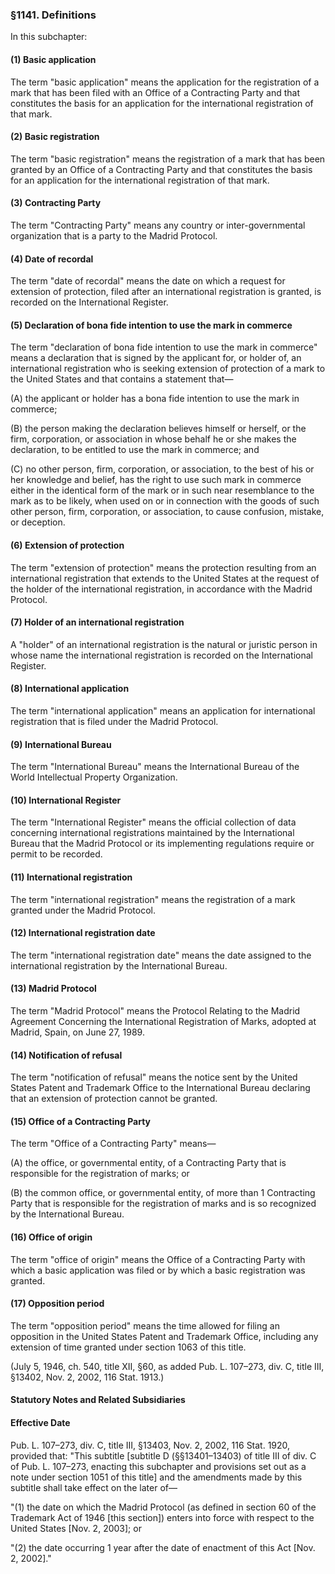 ### §1141. Definitions ###

In this subchapter:

#### (1) Basic application ####

The term "basic application" means the application for the registration of a mark that has been filed with an Office of a Contracting Party and that constitutes the basis for an application for the international registration of that mark.

#### (2) Basic registration ####

The term "basic registration" means the registration of a mark that has been granted by an Office of a Contracting Party and that constitutes the basis for an application for the international registration of that mark.

#### (3) Contracting Party ####

The term "Contracting Party" means any country or inter-governmental organization that is a party to the Madrid Protocol.

#### (4) Date of recordal ####

The term "date of recordal" means the date on which a request for extension of protection, filed after an international registration is granted, is recorded on the International Register.

#### (5) Declaration of bona fide intention to use the mark in commerce ####

The term "declaration of bona fide intention to use the mark in commerce" means a declaration that is signed by the applicant for, or holder of, an international registration who is seeking extension of protection of a mark to the United States and that contains a statement that—

(A) the applicant or holder has a bona fide intention to use the mark in commerce;

(B) the person making the declaration believes himself or herself, or the firm, corporation, or association in whose behalf he or she makes the declaration, to be entitled to use the mark in commerce; and

(C) no other person, firm, corporation, or association, to the best of his or her knowledge and belief, has the right to use such mark in commerce either in the identical form of the mark or in such near resemblance to the mark as to be likely, when used on or in connection with the goods of such other person, firm, corporation, or association, to cause confusion, mistake, or deception.

#### (6) Extension of protection ####

The term "extension of protection" means the protection resulting from an international registration that extends to the United States at the request of the holder of the international registration, in accordance with the Madrid Protocol.

#### (7) Holder of an international registration ####

A "holder" of an international registration is the natural or juristic person in whose name the international registration is recorded on the International Register.

#### (8) International application ####

The term "international application" means an application for international registration that is filed under the Madrid Protocol.

#### (9) International Bureau ####

The term "International Bureau" means the International Bureau of the World Intellectual Property Organization.

#### (10) International Register ####

The term "International Register" means the official collection of data concerning international registrations maintained by the International Bureau that the Madrid Protocol or its implementing regulations require or permit to be recorded.

#### (11) International registration ####

The term "international registration" means the registration of a mark granted under the Madrid Protocol.

#### (12) International registration date ####

The term "international registration date" means the date assigned to the international registration by the International Bureau.

#### (13) Madrid Protocol ####

The term "Madrid Protocol" means the Protocol Relating to the Madrid Agreement Concerning the International Registration of Marks, adopted at Madrid, Spain, on June 27, 1989.

#### (14) Notification of refusal ####

The term "notification of refusal" means the notice sent by the United States Patent and Trademark Office to the International Bureau declaring that an extension of protection cannot be granted.

#### (15) Office of a Contracting Party ####

The term "Office of a Contracting Party" means—

(A) the office, or governmental entity, of a Contracting Party that is responsible for the registration of marks; or

(B) the common office, or governmental entity, of more than 1 Contracting Party that is responsible for the registration of marks and is so recognized by the International Bureau.

#### (16) Office of origin ####

The term "office of origin" means the Office of a Contracting Party with which a basic application was filed or by which a basic registration was granted.

#### (17) Opposition period ####

The term "opposition period" means the time allowed for filing an opposition in the United States Patent and Trademark Office, including any extension of time granted under section 1063 of this title.

(July 5, 1946, ch. 540, title XII, §60, as added Pub. L. 107–273, div. C, title III, §13402, Nov. 2, 2002, 116 Stat. 1913.)

#### **Statutory Notes and Related Subsidiaries** ####

#### Effective Date ####

Pub. L. 107–273, div. C, title III, §13403, Nov. 2, 2002, 116 Stat. 1920, provided that: "This subtitle [subtitle D (§§13401–13403) of title III of div. C of Pub. L. 107–273, enacting this subchapter and provisions set out as a note under section 1051 of this title] and the amendments made by this subtitle shall take effect on the later of—

"(1) the date on which the Madrid Protocol (as defined in section 60 of the Trademark Act of 1946 [this section]) enters into force with respect to the United States [Nov. 2, 2003]; or

"(2) the date occurring 1 year after the date of enactment of this Act [Nov. 2, 2002]."